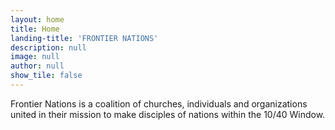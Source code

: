 ```yaml
---
layout: home
title: Home
landing-title: 'FRONTIER NATIONS'
description: null
image: null
author: null
show_tile: false
---
```


Frontier Nations is a coalition of churches, individuals and organizations united in their mission to make disciples of nations within the 10/40 Window.
